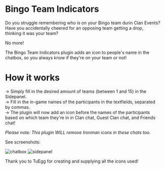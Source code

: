 # Bingo Team Indicators
Do you struggle remembering who is on your Bingo team durin Clan Events?
Have you accidentally cheered for an opposing team getting a drop, thinking it was your team?

No more!

The Bingo Team Indicators plugin adds an icon to people's name in the chatbox, so you always know if they're on your team or not!



# How it works
-> Simply fill in the desired amount of teams (between 1 and 15) in the Sidepanel.  
-> Fill in the in-game names of the participants in the textfields, separated by commas.  
-> The plugin will now add an icon before the names of the participants based on which team they're in in Clan chat, Guest Clan chat, and Friends chat!

*Please note: This plugin WILL remove Ironman icons in these chats too.*

See screenshots:

![chatbox](https://github.com/EwwItsMike/CustomDiscordPresence/assets/120571801/38ae9596-5a10-4368-9368-ce5f7e133656)
![sidepanel](https://github.com/EwwItsMike/CustomDiscordPresence/assets/120571801/bc2de9b1-6ad4-4f97-8768-084a31077c4b)

Thank you to TuEgg for creating and supplying all the icons used!
